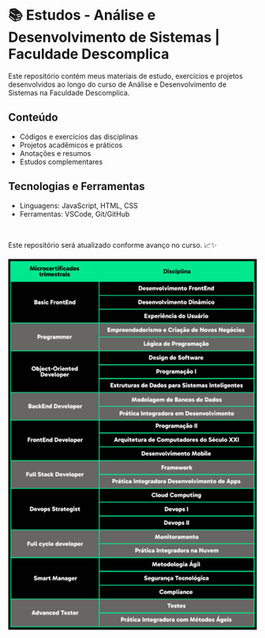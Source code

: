# 📚 Estudos - Análise e Desenvolvimento de Sistemas | Faculdade Descomplica
Este repositório contém meus materiais de estudo, exercícios e projetos desenvolvidos ao longo do curso de Análise e Desenvolvimento de Sistemas na Faculdade Descomplica.

## Conteúdo
- Códigos e exercícios das disciplinas
- Projetos acadêmicos e práticos
- Anotações e resumos
- Estudos complementares

## Tecnologias e Ferramentas
- Linguagens: JavaScript, HTML, CSS
- Ferramentas: VSCode, Git/GitHub

<br>

Este repositório será atualizado conforme avanço no curso. 📈✨

![Lista das disciplinas](https://github.com/vitoriapguimaraes/vitoriapguimaraes/blob/main/image/ADS-Disciplinas.png)
